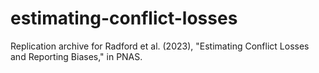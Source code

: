 # estimating-conflict-losses
Replication archive for Radford et al. (2023), "Estimating Conflict Losses and Reporting Biases," in PNAS.
